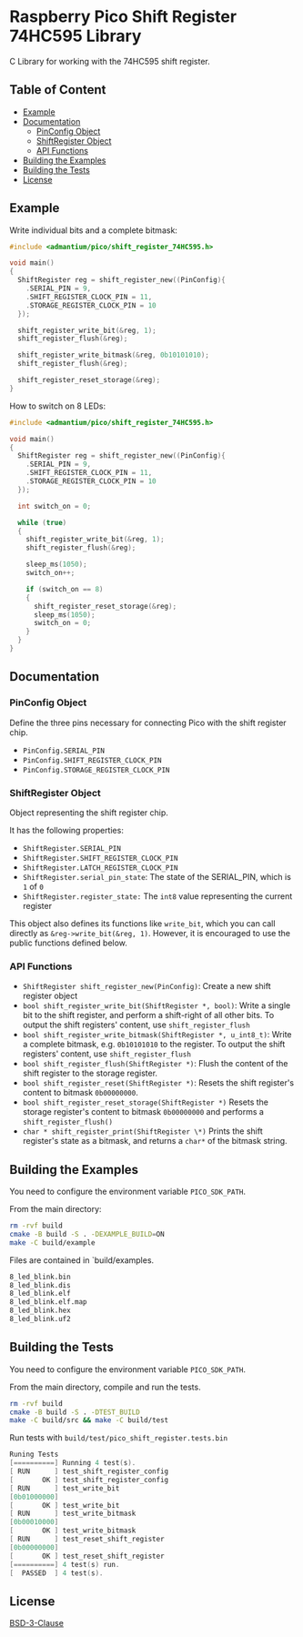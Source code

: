 # Raspberry Pico Shift Register 74HC595 Library

C Library for working with the 74HC595 shift register.

## Table of Content

- [Example](#example)
- [Documentation](#documentation)
  - [PinConfig Object](#pinconfig-object)
  - [ShiftRegister Object](#shiftregister-object)
  - [API Functions](#api-functions)
- [Building the Examples](#building-the-examples)
- [Building the Tests](#building-the-tests)
- [License](#license)

## Example

Write individual bits and a complete bitmask:

```c
#include <admantium/pico/shift_register_74HC595.h>

void main()
{
  ShiftRegister reg = shift_register_new((PinConfig){
    .SERIAL_PIN = 9,
    .SHIFT_REGISTER_CLOCK_PIN = 11,
    .STORAGE_REGISTER_CLOCK_PIN = 10
  });

  shift_register_write_bit(&reg, 1);
  shift_register_flush(&reg);

  shift_register_write_bitmask(&reg, 0b10101010);
  shift_register_flush(&reg);

  shift_register_reset_storage(&reg);
}
```

How to switch on 8 LEDs:

```c
#include <admantium/pico/shift_register_74HC595.h>

void main()
{
  ShiftRegister reg = shift_register_new((PinConfig){
    .SERIAL_PIN = 9,
    .SHIFT_REGISTER_CLOCK_PIN = 11,
    .STORAGE_REGISTER_CLOCK_PIN = 10
  });

  int switch_on = 0;

  while (true)
  {
    shift_register_write_bit(&reg, 1);
    shift_register_flush(&reg);

    sleep_ms(1050);
    switch_on++;

    if (switch_on == 8)
    {
      shift_register_reset_storage(&reg);
      sleep_ms(1050);
      switch_on = 0;
    }
  }
}
```

## Documentation

### PinConfig Object

Define the three pins necessary for connecting Pico with the shift register chip.

* `PinConfig.SERIAL_PIN`
* `PinConfig.SHIFT_REGISTER_CLOCK_PIN`
* `PinConfig.STORAGE_REGISTER_CLOCK_PIN`

### ShiftRegister Object

Object representing the shift register chip.

It has the following properties:

* `ShiftRegister.SERIAL_PIN`
* `ShiftRegister.SHIFT_REGISTER_CLOCK_PIN`
* `ShiftRegister.LATCH_REGISTER_CLOCK_PIN`
* `ShiftRegister.serial_pin_state`: The state of the SERIAL_PIN, which is `1` of `0`
* `ShiftRegister.register_state:` The `int8` value representing the current register

This object also defines its functions like `write_bit`, which you can call directly as `&reg->write_bit(&reg, 1)`. However, it is encouraged to use the public functions defined below.

### API Functions

* `ShiftRegister shift_register_new(PinConfig)`: Create a new shift register object
* `bool shift_register_write_bit(ShiftRegister *, bool)`: Write a single bit to the shift register, and perform a shift-right of all other bits. To output the shift registers' content, use `shift_register_flush`
* `bool shift_register_write_bitmask(ShiftRegister *, u_int8_t)`: Write a complete bitmask, e.g. `0b10101010` to the register. To output the shift registers' content, use `shift_register_flush`
* `bool shift_register_flush(ShiftRegister *)`: Flush the content of the shift register to the storage register.
* `bool shift_register_reset(ShiftRegister *)`: Resets the shift register's content to bitmask `0b00000000`.
* `bool shift_register_reset_storage(ShiftRegister *)` Resets the storage register's content to bitmask `0b00000000` and performs a `shift_register_flush()`
* `char * shift_register_print(ShiftRegister \*)` Prints the shift register's state as a bitmask, and returns a `char*` of the bitmask string.

## Building the Examples

You need to configure the environment variable `PICO_SDK_PATH`.

From the main directory:

```sh
rm -rvf build
cmake -B build -S . -DEXAMPLE_BUILD=ON
make -C build/example
```

Files are contained in `build/examples.

```sh
8_led_blink.bin
8_led_blink.dis
8_led_blink.elf
8_led_blink.elf.map
8_led_blink.hex
8_led_blink.uf2
```

## Building the Tests

You need to configure the environment variable `PICO_SDK_PATH`.

From the main directory, compile and run the tests.

```sh
rm -rvf build
cmake -B build -S . -DTEST_BUILD
make -C build/src && make -C build/test
```

Run tests with `build/test/pico_shift_register.tests.bin`

```c
Runing Tests
[==========] Running 4 test(s).
[ RUN      ] test_shift_register_config
[       OK ] test_shift_register_config
[ RUN      ] test_write_bit
[0b01000000]
[       OK ] test_write_bit
[ RUN      ] test_write_bitmask
[0b00010000]
[       OK ] test_write_bitmask
[ RUN      ] test_reset_shift_register
[0b00000000]
[       OK ] test_reset_shift_register
[==========] 4 test(s) run.
[  PASSED  ] 4 test(s).
```

## License

[BSD-3-Clause](LICENSE)
